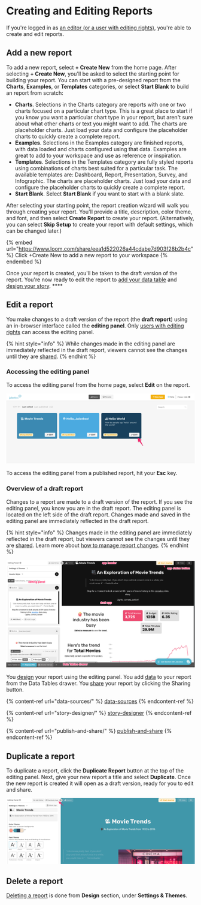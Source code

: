 # Creating and Editing Reports

If you're logged in as [an editor (or a user with editing rights)](../managing-users/user-management-and-roles.md#user-roles), you're able to create and edit reports.

## Add a new report

To add a new report, select **+ Create New** from the home page. After selecting **+ Create New**, you'll be asked to select the starting point for building your report. You can start with a pre-designed report from the **Charts**, **Examples**, or **Templates** categories, or select **Start Blank** to build an report from scratch:

* **Charts**. Selections in the Charts category are reports with one or two charts focused on a particular chart type. This is a great place to start if you know you want a particular chart type in your report, but aren't sure about what other charts or text you might want to add. The charts are placeholder charts. Just load your data and configure the placeholder charts to quickly create a complete report.&#x20;
* **Examples**. Selections in the Examples category are finished reports, with data loaded and charts configured using that data. Examples are great to add to your workspace and use as reference or inspiration.&#x20;
* **Templates**. Selections in the Templates category are fully styled reports using combinations of charts best suited for a particular task. The available templates are: Dashboard, Report, Presentation, Survey, and Infographic. The charts are placeholder charts. Just load your data and configure the placeholder charts to quickly create a complete report.&#x20;
* **Start Blank**. Select **Start Blank** if you want to start with a blank slate.&#x20;

After selecting your starting point, the report creation wizard will walk you through creating your report. You'll provide a title, description, color theme, and font, and then select **Create Report** to create your report. (Alternatively, you can select **Skip Setup** to create your report with default settings, which can be changed later.)&#x20;

{% embed url="https://www.loom.com/share/eea1d522026a44cdabe7d903f28b2b4c" %}
Click +Create New to add a new report to your workspace
{% endembed %}

Once your report is created, you'll be taken to the draft version of the report. You're now ready to edit the report to [add your data table](data-sources/) and [design your story](story-designer/). ****&#x20;

## Edit a report

You make changes to a draft version of the report (the **draft report**) using an in-browser interface called the **editing panel**. Only [users with editing rights](../managing-users/user-management-and-roles.md#user-roles) can access the editing panel.&#x20;

{% hint style="info" %}
While changes made in the editing panel are immediately reflected in the draft report, viewers cannot see the changes until they are [shared](publish-and-share/).
{% endhint %}

### Accessing the editing panel

To access the editing panel from the home page, select **Edit** on the report.&#x20;

![Accessing the editing panel for an report from the home page](<../.gitbook/assets/image (180).png>)

To access the editing panel from a published report, hit your **Esc** key.&#x20;

### Overview of a draft report

Changes to a report are made to a draft version of the report. If you see the editing panel, you know you are in the draft report. The editing panel is located on the left side of the draft report. Changes made and saved in the editing panel are immediately reflected in the draft report. &#x20;

{% hint style="info" %}
Changes made in the editing panel are immediately reflected in the draft report, but viewers cannot see the changes until they are [shared](publish-and-share/). Learn more about [how to manage report changes](publish-and-share/publishing-app-changes.md#making-changes-to-an-app).
{% endhint %}

![Parts of a draft app](<../.gitbook/assets/image (385).png>)

You [design](story-designer/) your report using the editing panel. You add [data](data-sources/) to your report from the Data Tables drawer. You [share](publish-and-share/) your report by clicking the Sharing button.&#x20;

{% content-ref url="data-sources/" %}
[data-sources](data-sources/)
{% endcontent-ref %}

{% content-ref url="story-designer/" %}
[story-designer](story-designer/)
{% endcontent-ref %}

{% content-ref url="publish-and-share/" %}
[publish-and-share](publish-and-share/)
{% endcontent-ref %}

## Duplicate a report

To duplicate a report, click the **Duplicate Report** button at the top of the editing panel. Next, give your new report a title and select **Duplicate**. Once the new report is created it will open as a draft version, ready for you to edit and share.

![Duplicate an app](<../.gitbook/assets/image (358).png>)

## Delete a report

[Deleting a report](story-designer/story-settings.md#deleting-an-app) is done from **Design** section, under **Settings & Themes**.&#x20;

